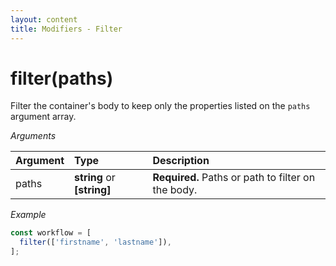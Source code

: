 ```yaml
---
layout: content
title: Modifiers - Filter
---
```


# filter(paths)

Filter the container's body to keep only the properties listed on the `paths` argument array.

_Arguments_

| Argument | Type                       | Description                                        |
| :------- | :------------------------- | :------------------------------------------------- |
| paths    | **string** or **[string]** | **Required.** Paths or path to filter on the body. |

_Example_

```js
const workflow = [
  filter(['firstname', 'lastname']),
];
```
